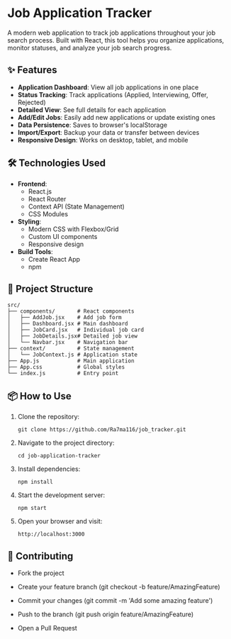 # Job Application Tracker

A modern web application to track job applications throughout your job search process. Built with React, this tool helps you organize applications, monitor statuses, and analyze your job search progress.

## ✨ Features

- **Application Dashboard**: View all job applications in one place
- **Status Tracking**: Track applications (Applied, Interviewing, Offer, Rejected)
- **Detailed View**: See full details for each application
- **Add/Edit Jobs**: Easily add new applications or update existing ones
- **Data Persistence**: Saves to browser's localStorage
- **Import/Export**: Backup your data or transfer between devices
- **Responsive Design**: Works on desktop, tablet, and mobile

## 🛠️ Technologies Used

- **Frontend**: 
  - React.js
  - React Router
  - Context API (State Management)
  - CSS Modules
- **Styling**:
  - Modern CSS with Flexbox/Grid
  - Custom UI components
  - Responsive design
- **Build Tools**:
  - Create React App
  - npm
## 📂 Project Structure
```
src/
├── components/       # React components
│   ├── AddJob.jsx    # Add job form
│   ├── Dashboard.jsx # Main dashboard
│   ├── JobCard.jsx   # Individual job card
│   ├── JobDetails.jsx# Detailed job view
│   └── Navbar.jsx    # Navigation bar
├── context/          # State management
│   └── JobContext.js # Application state
├── App.js            # Main application
├── App.css           # Global styles
└── index.js          # Entry point
```
## 📦 How to Use

1. Clone the repository:
   ```
   git clone https://github.com/Ra7ma116/job_tracker.git
   ```
2. Navigate to the project directory:
   ```
   cd job-application-tracker
   ```
3. Install dependencies:
   ```
   npm install
   ```
4. Start the development server:
   ```
   npm start
   ```
5. Open your browser and visit:
   ```
   http://localhost:3000  
   ```
 ## 🤝 Contributing

 - Fork the project

 - Create your feature branch (git checkout -b feature/AmazingFeature)

 - Commit your changes (git commit -m 'Add some amazing feature')

 - Push to the branch (git push origin feature/AmazingFeature)

 - Open a Pull Request
